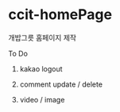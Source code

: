 # ccit-homePage

개밥그릇 홈페이지 제작

To Do

1. kakao logout

2. comment update / delete

3. video / image
